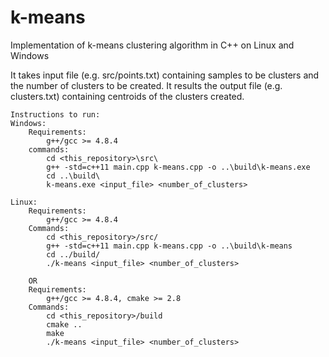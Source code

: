 # k-means
Implementation of k-means clustering algorithm in C++ on Linux and Windows

It takes input file (e.g. src/points.txt) containing samples to be clusters and the number of clusters to be created.
It results the output file (e.g. clusters.txt) containing centroids of the clusters created.

	Instructions to run:
	Windows:
		Requirements:
			g++/gcc >= 4.8.4
		commands: 
			cd <this_repository>\src\
			g++ -std=c++11 main.cpp k-means.cpp -o ..\build\k-means.exe
			cd ..\build\
			k-means.exe <input_file> <number_of_clusters>

	Linux:
		Requirements:
			g++/gcc >= 4.8.4
		Commands:
			cd <this_repository>/src/
			g++ -std=c++11 main.cpp k-means.cpp -o ..\build\k-means
			cd ../build/
			./k-means <input_file> <number_of_clusters>

		OR
		Requirements:
			g++/gcc >= 4.8.4, cmake >= 2.8
		Commands:
			cd <this_repository>/build
			cmake ..
			make
			./k-means <input_file> <number_of_clusters>
    
